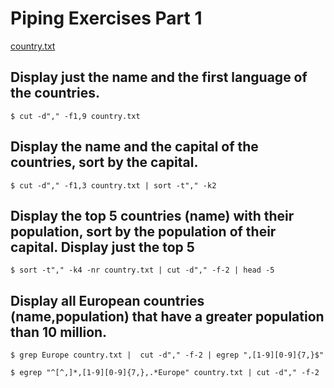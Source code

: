 # Piping Exercises Part 1

[country.txt](../../../exercises/bash/piping/country.txt)

## Display just the name and the first language of the countries.
```console
$ cut -d"," -f1,9 country.txt
```

## Display the name and the capital of the countries, sort by the capital.
```console
$ cut -d"," -f1,3 country.txt | sort -t"," -k2
```

## Display the top 5 countries (name) with their population, sort by the population of their capital. Display just the top 5
```console
$ sort -t"," -k4 -nr country.txt | cut -d"," -f-2 | head -5
```

## Display all European countries (name,population) that have a greater population than 10 million.
```console
$ grep Europe country.txt |  cut -d"," -f-2 | egrep ",[1-9][0-9]{7,}$"
```
```console
$ egrep "^[^,]*,[1-9][0-9]{7,},.*Europe" country.txt | cut -d"," -f-2
```